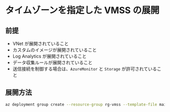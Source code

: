 # タイムゾーンを指定した VMSS の展開

## 前提
- VNet が展開されていること
- カスタムのイメージが展開されていること
- Log Analytics が展開されていること
- データ収集ルールが展開されていること
- 送信接続を制御する場合は、`AzureMonitor` と `Storage` が許可されていること

## 展開方法

```bash
az deployment group create --resource-group rg-vmss --template-file main.bicep --name $RANDOM --parameters @azuredeploy.parameter.json
```